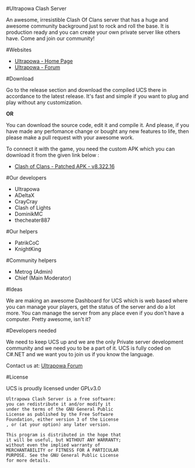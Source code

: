 #Ultrapowa Clash Server

An awesome, irresistible Clash Of Clans server that has a huge and awesome community background just to rock and roll the base. It is production ready and you can create your own private server like others have. Come and join our community!

#Websites

* [Ultrapowa - Home Page](http://ultrapowa.com/)
* [Ultrapowa - Forum](http://ultrapowa.com/forum)

#Download

Go to the release section and download the compiled UCS there in accordance to the latest release. It's fast and simple if you want to plug and play without any customization.

**OR**

You can download the source code, edit it and compile it. And please, if you have made any perfomance change or bought any new features to life, then please make a pull request with your awesome work.

To connect it with the game, you need the custom APK which you can download it from the given link below :

* [Clash of Clans - Patched APK - v8.322.16](http://www.mediafire.com/download/b05ggfh57pbg068/Clash+of+Clans+8.332.16+Patched.apk)

#Our developers

* Ultrapowa									
* ADeltaX		
* CrayCray
* Clash of Lights
* DominikMC						
* thecheater887

#Our helpers

* PatrikCoC
* KnightKing

#Community helpers

* Metrog (Admin)
* Chief (Main Moderator)

#Ideas

We are making an awesome Dashboard for UCS which is web based where you can manage your players, get the status of the server and do a lot more. You can manage the server from any place even if you don't have a computer. Pretty awesome, isn't it?

#Developers needed

We need to keep UCS up and we are the only Private server development community and we need you to be a part of it. UCS is fully coded on C#.NET and we want you to join us if you know the language.

Contact us at: [Ultrapowa Forum](http://ultrapowa.com/forum/)

#License

UCS is proudly licensed under GPLv3.0

```
Ultrapowa Clash Server is a free software: 
you can redistribute it and/or modify it 
under the terms of the GNU General Public 
License as published by the Free Software 
Foundation, either version 3 of the License
, or (at your option) any later version.

This program is distributed in the hope that
it will be useful, but WITHOUT ANY WARRANTY;
without even the implied warranty of 
MERCHANTABILITY or FITNESS FOR A PARTICULAR 
PURPOSE. See the GNU General Public License
for more details.
```
